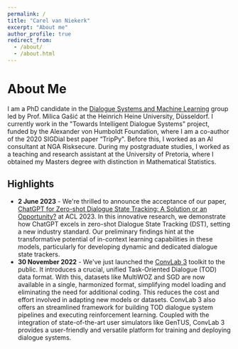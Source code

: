 ```yaml
---
permalink: /
title: "Carel van Niekerk"
excerpt: "About me"
author_profile: true
redirect_from: 
  - /about/
  - /about.html
---
```


About Me
======
I am a PhD candidate in the [Dialogue Systems and Machine Learning](https://www.cs.hhu.de/en/research-groups/dialog-systems-and-machine-learning.html) group led by Prof. Milica Gašić at the Heinrich Heine University, Düsseldorf. I currently work in the "Towards Intelligent Dialogue Systems" project, funded by the Alexander von Humboldt Foundation, where I am a co-author of the 2020 SIGDial best paper “TripPy". Before this, I worked as an AI consultant at NGA Risksecure. During my postgraduate studies, I worked as a teaching and research assistant at the University of Pretoria, where I obtained my Masters degree with distinction in Mathematical Statistics.

Highlights
------
* **2 June 2023** - We're thrilled to announce the acceptance of our paper, [ChatGPT for Zero-shot Dialogue State Tracking: A Solution or an Opportunity?](https://carelvniekerk.github.io/publication/2023-chatgptdst) at ACL 2023. In this innovative research, we demonstrate how ChatGPT excels in zero-shot Dialogue State Tracking (DST), setting a new industry standard. Our preliminary findings hint at the transformative potential of in-context learning capabilities in these models, particularly for developing dynamic and dedicated dialogue state trackers.
* **30 November 2022** - We've just launched the [ConvLab 3](https://github.com/ConvLab/ConvLab-3) toolkit to the public. It introduces a crucial, unified Task-Oriented Dialogue (TOD) data format. With this, datasets like MultiWOZ and SGD are now available in a single, harmonized format, simplifying model loading and eliminating the need for additional coding. This reduces the cost and effort involved in adapting new models or datasets. ConvLab 3 also offers an streamlined framework for building TOD dialogue system pipelines and executing reinforcement learning. Coupled with the integration of state-of-the-art user simulators like GenTUS, ConvLab 3 provides a user-friendly and versatile platform for training and deploying dialogue systems.
